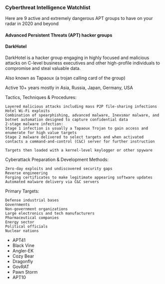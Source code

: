 ### Cyberthreat Intelligence Watchlist

Here are 9 active and extremely dangerous APT groups to have on your radar in 2020 and beyond

#### Advanced Persistent Threats (APT) hacker groups

#### DarkHotel 

DarkHotel is a hacker group engaging in highly focused and malicious attacks on C-level business executives and other high-profile individuals to compromise and steal valuable data.

Also known as Tapaoux (a trojan calling card of the group)

Active 10+ years mostly in Asia, Russia, Japan, Germany, USA

Tactics, Techniques & Procedures:
```
Layered malicious attacks including mass P2P file-sharing infections
Hotel Wi-Fi exploits 
Combination of spearphishing, advanced malware, Inexsmar malware, and botnet automation designed to capture confidential data
2-stage malware infection:
Stage 1 infection is usually a Tapaoux Trojan to gain access and enumerate for high value targets
Stage 2 malware delivered to select targets and when activated contacts a command-and-control (C&C) server for further instruction

Targets then loaded with a kernel-level keylogger or other spyware
```
Cyberattack Preparation & Development Methods:
```
Zero-day exploits and undiscovered security gaps
Reverse engineering
Forging certificates to make legitimate appearing software updates
Automated malware delivery via C&C servers
```

Primary Targets:
``` 
Defense industrial bases 
Governments
Non-government organizations 
Large electronics and tech manufacturers
Pharmaceutical companies
Energy sector
Political officials
Nuclear nations
```

- APT41
- Black Vine
- Angler-EK
- Cozy Bear
- Dragonfly
- GovRAT
- Pawn Storm
- APT10
